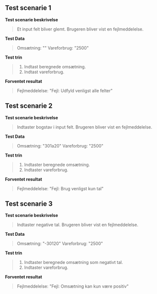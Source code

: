 ## Test scenarie 1

**Test scenarie beskrivelse**

> Et input felt bliver glemt. Brugeren bliver vist en fejlmeddelelse.

**Test Data**

> Omsætning: ""
> Vareforbrug: "2500"

**Test trin**

> 1. Indtast beregnede omsætning.
> 2. Indtast vareforbrug.

**Forventet resultat**

> Fejlmeddelelse: "Fejl: Udfyld venligst alle felter"

## Test scenarie 2

**Test scenarie beskrivelse**

> Indtaster bogstav i input felt. Brugeren bliver vist en fejlmeddelelse.

**Test Data**

> Omsætning: "301a20"
> Vareforbrug: "2500"

**Test trin**

> 1. Indtaster beregnede omsætning.
> 2. Indtaster vareforbrug.

**Forventet resultat**

> Fejlmeddelelse: "Fejl: Brug venligst kun tal"

## Test scenarie 3

**Test scenarie beskrivelse**

> Indtaster negative tal. Brugeren bliver vist en fejlmeddelelse.

**Test Data**

> Omsætning: "-30120"
> Vareforbrug: "2500"

**Test trin**

> 1. Indtaster beregnede omsætning som negativt tal.
> 2. Indtaster vareforbrug.

**Forventet resultat**

> Fejlmeddelelse: "Fejl: Omsætning kan kun være positiv"
